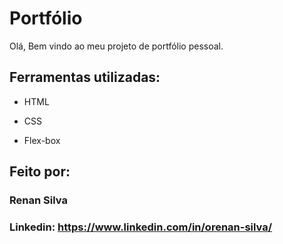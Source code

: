# Portfólio

Olá, Bem vindo ao meu projeto de portfólio pessoal.

## Ferramentas utilizadas:

* HTML

* CSS

* Flex-box

## Feito por:

### Renan Silva

### Linkedin: https://www.linkedin.com/in/orenan-silva/
